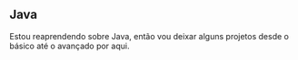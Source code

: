 ## Java

Estou reaprendendo sobre Java, então vou deixar alguns projetos desde o básico até o avançado por aqui. <br/>

